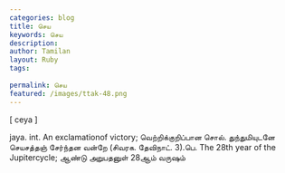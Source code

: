 ```yaml
---
categories: blog
title: செய
keywords: செய
description: 
author: Tamilan
layout: Ruby
tags: 
 
permalink: செய
featured: /images/ttak-48.png
---
```

  
[ ceya ]  
  
jaya. int. An exclamationof victory; வெற்றிக்குறிப்பான சொல். துந்துமியுடனே செயசத்தஞ் சேர்ந்தன வன்றே (சிவரக. தேவிநாட். 3).பெ. The 28th year of the Jupitercycle; ஆண்டு அறுபதனுள் 28ஆம் வருஷம்